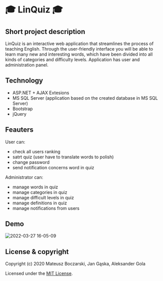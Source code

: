 # :mortar_board: LinQuiz :mortar_board:

## Short project description

LinQuiz is an interactive web application that streamlines the process of teaching English. Through the user-friendly interface you will be able to learn many new and interesting words, which have been divided into all kinds of categories and difficulty levels. Application has user and administration panel.

## Technology

- ASP.NET + AJAX Extesions
- MS SQL Server (application based on the created database in MS SQL Server)
- Bootstrap
- jQuery

## Feauters

User can:
- check all users ranking
- satrt quiz (user have to translate words to polish)
- change password
- send notification concerns word in quiz

Administrator can:
- manage words in quiz
- manage categories in quiz
- manage difficult levels in quiz
- manage definitions in quiz
- manage notifications from users

## Demo

![2022-03-27 16-05-09](https://user-images.githubusercontent.com/56295726/160286282-015b06de-bddb-4100-abd4-398943d27108.gif)


## License & copyright

Copyright (c) 2020 Mateusz Boczarski, Jan Gąska, Aleksander Gola

Licensed under the [MIT License](LICENSE).



